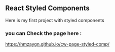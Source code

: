 ## React Styled Components

Here is my first project with styled components

### you can Check the page here :
https://hmzaygn.github.io/cw-page-styled-comp/
